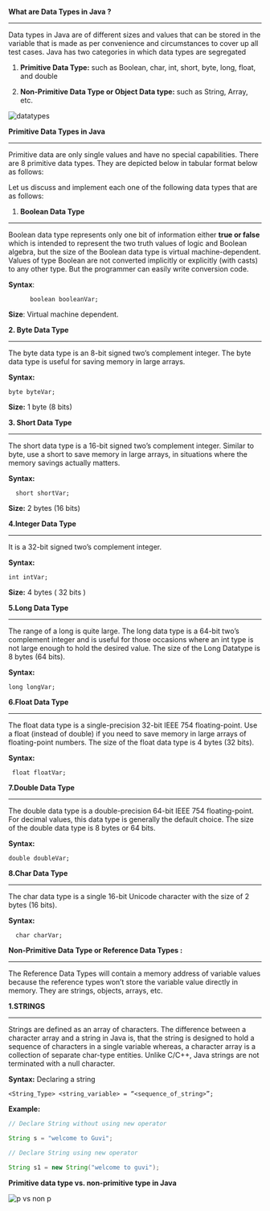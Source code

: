 




**What are Data Types in Java ?**

---

Data types in Java are of different sizes and values that can be stored in the variable that is made as per convenience and circumstances to cover up all test cases. Java has two categories in which data types are segregated

1. **Primitive Data Type:** such as Boolean, char, int, short, byte, long, float, and double

1. **Non-Primitive Data Type or Object Data type:** such as String, Array, etc.





![datatypes](https://github.com/rhushikesh2000/JAVA_TUTORIAL_/assets/124034778/3bbd24d1-fb93-4eaf-bcc2-07391a69b79d)




**Primitive Data Types in Java**

---

Primitive data are only single values and have no special capabilities.  There are 8 primitive data types. They are depicted below in tabular format below as follows:



Let us discuss and implement each one of the following data types that are as follows:

1. **Boolean Data Type**

---

Boolean data type represents only one bit of information either **true or false** which is intended to represent the two truth values of logic and Boolean algebra, but the size of the Boolean data type is virtual machine-dependent. Values of type Boolean are not converted implicitly or explicitly (with casts) to any other type. But the programmer can easily write conversion code.

**Syntax**:
~~~
      boolean booleanVar;

~~~
**Size**: Virtual machine dependent.

**2. Byte Data Type**

---

The byte data type is an 8-bit signed two’s complement integer. The byte data type is useful for saving memory in large arrays.

**Syntax:**
~~~
byte byteVar;
~~~
**Size:** 1 byte (8 bits)

**3. Short Data Type**

---

The short data type is a 16-bit signed two’s complement integer. Similar to byte, use a short to save memory in large arrays, in situations where the memory savings actually matters.

**Syntax:** 
~~~
  short shortVar;
~~~
**Size:** 2 bytes (16 bits)

**4.Integer Data Type**

---

It is a 32-bit signed two’s complement integer.

**Syntax:** 
~~~
int intVar;
~~~
**Size:** 4 bytes ( 32 bits )

**5.Long Data Type**

---

The range of a long is quite large. The long data type is a 64-bit two’s complement integer and is useful for those occasions where an int type is not large enough to hold the desired value. The size of the Long Datatype is 8 bytes (64 bits).

**Syntax:** 
~~~
long longVar;
~~~
**6.Float Data Type**

---

The float data type is a single-precision 32-bit IEEE 754 floating-point. Use a float (instead of double) if you need to save memory in large arrays of floating-point numbers. The size of the float data type is 4 bytes (32 bits).

**Syntax:** 
~~~
 float floatVar;
~~~
**7.Double Data Type**

---

The double data type is a double-precision 64-bit IEEE 754 floating-point. For decimal values, this data type is generally the default choice. The size of the double data type is 8 bytes or 64 bits.

**Syntax:**
~~~
double doubleVar;
~~~
**8.Char Data Type**

---


The char data type is a single 16-bit Unicode character with the size of 2 bytes (16 bits).

**Syntax:** 
~~~
  char charVar;
~~~

**Non-Primitive Data Type or Reference Data Types :**

---
The Reference Data Types will contain a memory address of variable values because the reference types won’t store the variable value directly in memory. They are strings, objects, arrays, etc. 





**1.STRINGS** 

---

Strings are defined as an array of characters. The difference between a character array and a string in Java is, that the string is designed to hold a sequence of characters in a single variable whereas, a character array is a collection of separate char-type entities. Unlike C/C++, Java strings are not terminated with a null character.

**Syntax:** Declaring a string
~~~
<String_Type> <string_variable> = “<sequence_of_string>”;
~~~
**Example:** 
~~~java
// Declare String without using new operator 

String s = "welcome to Guvi"; 

// Declare String using new operator 

String s1 = new String("welcome to guvi");

~~~
**Primitive data type vs. non-primitive type in Java**





![p vs non p](https://github.com/rhushikesh2000/JAVA_TUTORIAL_/assets/124034778/3b110a14-bbef-49f9-b7cd-aef27e171cfe)






